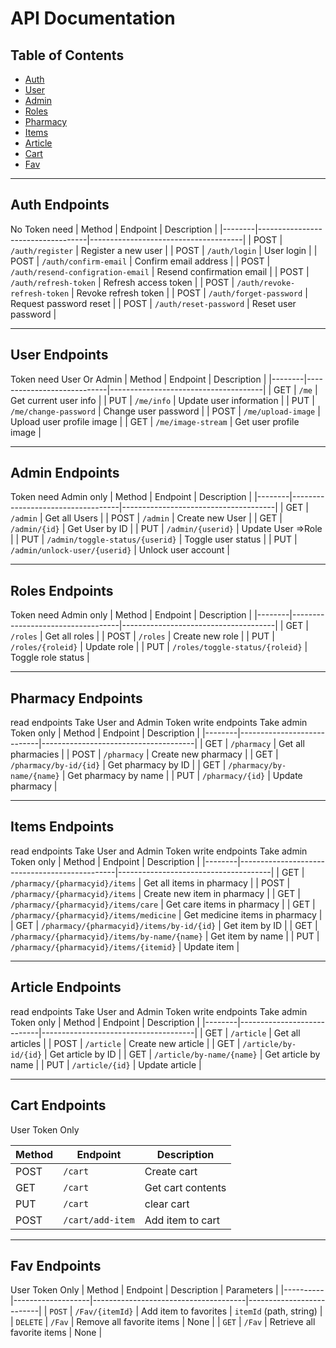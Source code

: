 # API Documentation



## Table of Contents
- [Auth](#auth-endpoints)
- [User](#user-endpoints)
- [Admin](#admin-endpoints)
- [Roles](#roles-endpoints)
- [Pharmacy](#pharmacy-endpoints)
- [Items](#items-endpoints)
- [Article](#article-endpoints)
- [Cart](#cart-endpoints)
- [Fav](#fave-endpoints)

---

## Auth Endpoints
No Token need
| Method | Endpoint                          | Description                          |
|--------|-----------------------------------|--------------------------------------|
| POST   | `/auth/register`                  | Register a new user                  |
| POST   | `/auth/login`                     | User login                           |
| POST   | `/auth/confirm-email`             | Confirm email address                |
| POST   | `/auth/resend-configration-email` | Resend confirmation email            |
| POST   | `/auth/refresh-token`             | Refresh access token                 |
| POST   | `/auth/revoke-refresh-token`      | Revoke refresh token                 |
| POST   | `/auth/forget-password`           | Request password reset               |
| POST   | `/auth/reset-password`            | Reset user password                  |

---

## User Endpoints
Token need User Or Admin
| Method | Endpoint                   | Description                          |
|--------|----------------------------|--------------------------------------|
| GET    | `/me`                      | Get current user info                |
| PUT    | `/me/info`                 | Update user information              |
| PUT    | `/me/change-password`      | Change user password                 |
| POST   | `/me/upload-image`         | Upload user profile image            |
| GET    | `/me/image-stream`         | Get user profile image               |

---

## Admin Endpoints
Token need Admin only
| Method | Endpoint                          | Description                          |
|--------|-----------------------------------|--------------------------------------|
| GET    | `/admin`                          | Get all Users                        |
| POST   | `/admin`                          | Create new User                      |
| GET    | `/admin/{id}`                     | Get User by ID                       |
| PUT    | `/admin/{userid}`                 | Update User =>Role                   |
| PUT    | `/admin/toggle-status/{userid}`   | Toggle user status                   |
| PUT    | `/admin/unlock-user/{userid}`     | Unlock user account                  |

---

## Roles Endpoints
Token need Admin only
| Method | Endpoint                          | Description                          |
|--------|-----------------------------------|--------------------------------------|
| GET    | `/roles`                          | Get all roles                        |
| POST   | `/roles`                          | Create new role                      |
| PUT    | `/roles/{roleid}`                 | Update role                          |
| PUT    | `/roles/toggle-status/{roleid}`   | Toggle role status                   |

---

## Pharmacy Endpoints
read endpoints Take User and Admin Token
write endpoints Take admin Token only
| Method | Endpoint                   | Description                          |
|--------|----------------------------|--------------------------------------|
| GET    | `/pharmacy`                | Get all pharmacies                   |
| POST   | `/pharmacy`                | Create new pharmacy                  |
| GET    | `/pharmacy/by-id/{id}`     | Get pharmacy by ID                   |
| GET    | `/pharmacy/by-name/{name}` | Get pharmacy by name                 |
| PUT    | `/pharmacy/{id}`           | Update pharmacy                      |

---

## Items Endpoints
read endpoints Take User and Admin Token
write endpoints Take admin Token only
| Method | Endpoint                                      | Description                          |
|--------|-----------------------------------------------|--------------------------------------|
| GET    | `/pharmacy/{pharmacyid}/items`                | Get all items in pharmacy            |
| POST   | `/pharmacy/{pharmacyid}/items`                | Create new item in pharmacy          |
| GET    | `/pharmacy/{pharmacyid}/items/care`           | Get care items in pharmacy           |
| GET    | `/pharmacy/{pharmacyid}/items/medicine`       | Get medicine items in pharmacy       |
| GET    | `/pharmacy/{pharmacyid}/items/by-id/{id}`     | Get item by ID                       |
| GET    | `/pharmacy/{pharmacyid}/items/by-name/{name}` | Get item by name                     |
| PUT    | `/pharmacy/{pharmacyid}/items/{itemid}`       | Update item                          |

---

## Article Endpoints
read endpoints Take User and Admin Token
write endpoints Take admin Token only
| Method | Endpoint                   | Description                          |
|--------|----------------------------|--------------------------------------|
| GET    | `/article`                 | Get all articles                     |
| POST   | `/article`                 | Create new article                   |
| GET    | `/article/by-id/{id}`      | Get article by ID                    |
| GET    | `/article/by-name/{name}`  | Get article by name                  |
| PUT    | `/article/{id}`            | Update article                       |

---
## Cart Endpoints
User Token Only

| Method | Endpoint           | Description                          |
|--------|--------------------|--------------------------------------|
| POST   | `/cart`            | Create cart                          |
| GET    | `/cart`            | Get cart contents                    |
| PUT    | `/cart`            | clear cart                           |
| POST   | `/cart/add-item`   | Add item to cart                     |

---
## Fav Endpoints
User Token Only
| Method   | Endpoint          | Description                          | Parameters               |
|----------|-------------------|--------------------------------------|--------------------------|
| `POST`   | `/Fav/{itemId}`   | Add item to favorites                | `itemId` (path, string)  |
| `DELETE` | `/Fav`            | Remove all favorite items            | None                     |
| `GET`    | `/Fav`            | Retrieve all favorite items          | None                     |

